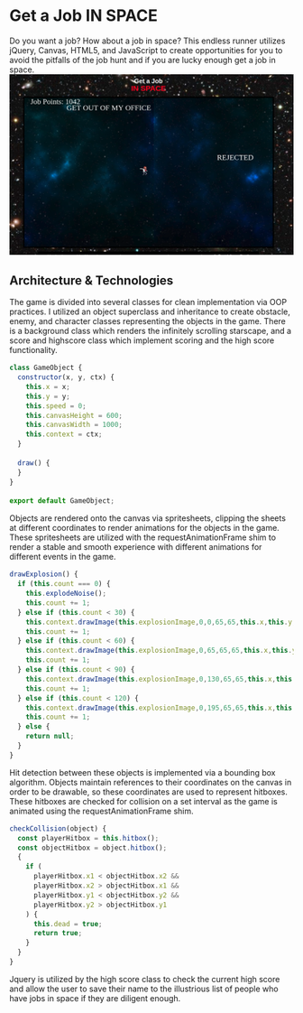 # Get a Job IN SPACE

  Do you want a job? How about a job in space? This endless runner utilizes jQuery, Canvas, HTML5, and JavaScript
  to create opportunities for you to avoid the pitfalls of the job hunt and if you are lucky enough get a job in space.
![gajis](assets/gjs.png)

## Architecture & Technologies

The game is divided into several classes for clean implementation via OOP practices. I utilized an object superclass and inheritance to create obstacle, enemy, and character classes representing the objects in the game.  There is a background class which renders the infinitely scrolling starscape, and a score and highscore class which implement scoring and the high score functionality.

```javascript
class GameObject {
  constructor(x, y, ctx) {
    this.x = x;
    this.y = y;
    this.speed = 0;
    this.canvasHeight = 600;
    this.canvasWidth = 1000;
    this.context = ctx;
  }

  draw() {
  }
}

export default GameObject;
```

Objects are rendered onto the canvas via spritesheets, clipping the sheets at different coordinates to render animations for the objects in the game. These spritesheets are utilized with the requestAnimationFrame shim to render a stable and smooth experience with different animations for different events in the game.

```javascript
drawExplosion() {
  if (this.count === 0) {
    this.explodeNoise();
    this.count += 1;
  } else if (this.count < 30) {
    this.context.drawImage(this.explosionImage,0,0,65,65,this.x,this.y,65,65);
    this.count += 1;
  } else if (this.count < 60) {
    this.context.drawImage(this.explosionImage,0,65,65,65,this.x,this.y,65,65);
    this.count += 1;
  } else if (this.count < 90) {
    this.context.drawImage(this.explosionImage,0,130,65,65,this.x,this.y,65,65);
    this.count += 1;
  } else if (this.count < 120) {
    this.context.drawImage(this.explosionImage,0,195,65,65,this.x,this.y,65,65);
    this.count += 1;
  } else {
    return null;
  }
}
```

 Hit detection between these objects is implemented via a bounding box algorithm. Objects maintain references to their coordinates on the canvas in order to be drawable, so these coordinates are used to represent hitboxes. These hitboxes are checked for collision on a set interval as the game is animated using the requestAnimationFrame shim.

```javascript
checkCollision(object) {
  const playerHitbox = this.hitbox();
  const objectHitbox = object.hitbox();
  {
    if (
      playerHitbox.x1 < objectHitbox.x2 &&
      playerHitbox.x2 > objectHitbox.x1 &&
      playerHitbox.y1 < objectHitbox.y2 &&
      playerHitbox.y2 > objectHitbox.y1
    ) {
      this.dead = true;
      return true;
    }
  }
}
```

Jquery is utilized by the high score class to check the current high score and allow the user to save their name to the illustrious list of
people who have jobs in space if they are diligent enough.
